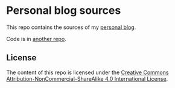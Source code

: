 # Personal blog sources

This repo contains the sources of my [personal blog](silvanocerza.com).

Code is in [another repo](https://github.com/silvanocerza/personal-site).

## License

The content of this repo is licensed under the [Creative Commons Attribution-NonCommercial-ShareAlike 4.0 International License](https://creativecommons.org/licenses/by-nc-sa/4.0/).

